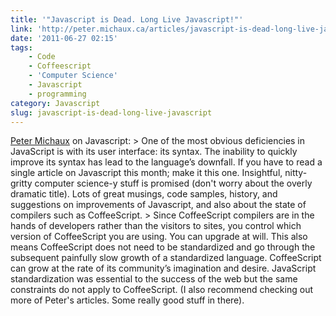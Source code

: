 ```yaml
---
title: '"Javascript is Dead. Long Live Javascript!"'
link: 'http://peter.michaux.ca/articles/javascript-is-dead-long-live-javascript'
date: '2011-06-27 02:15'
tags:
    - Code
    - Coffeescript
    - 'Computer Science'
    - Javascript
    - programming
category: Javascript
slug: javascript-is-dead-long-live-javascript
---
```


[Peter Michaux](http://peter.michaux.ca/) on Javascript: > One of the most obvious deficiencies in JavaScript is with its user interface: its syntax. The inability to quickly improve its syntax has lead to the language’s downfall.
If you have to read a single article on Javascript this month; make it this one. Insightful, nitty-gritty computer science-y stuff is promised (don't worry about the overly dramatic title). Lots of great musings, code samples, history, and suggestions on improvements of Javascript, and also about the state of compilers such as CoffeeScript. > Since CoffeeScript compilers are in the hands of developers rather than the visitors to sites, you control which version of CoffeeScript you are using. You can upgrade at will. This also means CoffeeScript does not need to be standardized and go through the subsequent painfully slow growth of a standardized language. CoffeeScript can grow at the rate of its community’s imagination and desire. JavaScript standardization was essential to the success of the web but the same constraints do not apply to CoffeeScript.
(I also recommend checking out more of Peter's articles. Some really good stuff in there).
